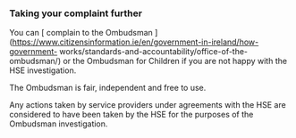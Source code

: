 ###  **Taking your complaint further**

You can [ complain to the Ombudsman
](https://www.citizensinformation.ie/en/government-in-ireland/how-government-
works/standards-and-accountability/office-of-the-ombudsman/) or the Ombudsman
for Children if you are not happy with the HSE investigation.

The Ombudsman is fair, independent and free to use.

Any actions taken by service providers under agreements with the HSE are
considered to have been taken by the HSE for the purposes of the Ombudsman
investigation.
